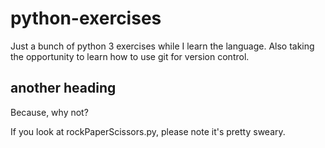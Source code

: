 # python-exercises
Just a bunch of python 3 exercises while I learn the language. Also taking the opportunity to learn how to use git for version control.

## another heading
Because, why not?

If you look at rockPaperScissors.py, please note it's pretty sweary.
